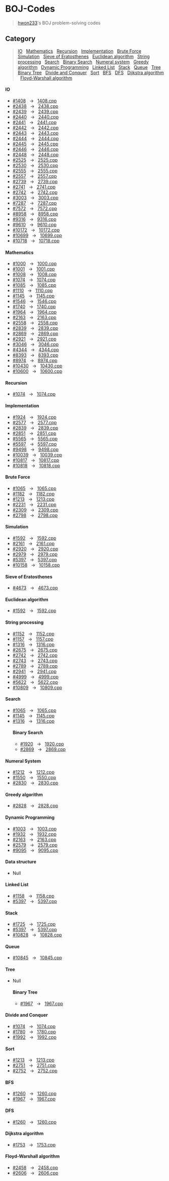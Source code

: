 
# BOJ-Codes

> [hwon233](https://www.acmicpc.net/user/hwon233)'s BOJ problem-solving codes


## Category

> [IO](#io) &nbsp; [Mathematics](#mathematics) &nbsp; [Recursion](#recursion) &nbsp; [Implementation](#implementation) &nbsp; [Brute Force](#brute-force) &nbsp; [Simulation](#simulation) &nbsp; [Sieve of Eratosthenes](sieve-of-eratosthenes) &nbsp; [Euclidean algorithm](#euclidean-algorithm) &nbsp; [String processing](#string-processing) &nbsp; [Search](#search) &nbsp; [Binary Search](#binary-search) &nbsp; [Numeral system](#numberal-system) &nbsp; [Greedy algorithm](#greedy-algorithm) &nbsp; [Dynamic Programming](#dynamic-programming) &nbsp; [Linked List](#linked-list) &nbsp; [Stack](#stack) &nbsp; [Queue](#queue) &nbsp; [Tree](#tree) &nbsp; [Binary Tree](#binary-tree) &nbsp; [Divide and Conquer](#divide-and-conquer) &nbsp; [Sort](#sort) &nbsp; [BFS](#bfs) &nbsp; [DFS](dfs) &nbsp; [Dijkstra algorithm](#dijkstra-algorithm) &nbsp; [Floyd-Warshall algorithm](#floyd-warshall-algorithm)

#### IO
* [#1408](https://www.acmicpc.net/problem/1408) &nbsp; → &nbsp; [1408.cpp](1408.cpp)
* [#2438](https://www.acmicpc.net/problem/2438) &nbsp; → &nbsp; [2438.cpp](2438.cpp)
* [#2439](https://www.acmicpc.net/problem/2439) &nbsp; → &nbsp; [2439.cpp](2439.cpp)
* [#2440](https://www.acmicpc.net/problem/2440) &nbsp; → &nbsp; [2440.cpp](2440.cpp)
* [#2441](https://www.acmicpc.net/problem/2441) &nbsp; → &nbsp; [2441.cpp](2441.cpp)
* [#2442](https://www.acmicpc.net/problem/2442) &nbsp; → &nbsp; [2442.cpp](2442.cpp)
* [#2443](https://www.acmicpc.net/problem/2443) &nbsp; → &nbsp; [2443.cpp](2443.cpp)
* [#2444](https://www.acmicpc.net/problem/2444) &nbsp; → &nbsp; [2444.cpp](2444.cpp)
* [#2445](https://www.acmicpc.net/problem/2445) &nbsp; → &nbsp; [2445.cpp](2445.cpp)
* [#2446](https://www.acmicpc.net/problem/2446) &nbsp; → &nbsp; [2446.cpp](2446.cpp)
* [#2448](https://www.acmicpc.net/problem/2439) &nbsp; → &nbsp; [2448.cpp](2448.cpp)
* [#2525](https://www.acmicpc.net/problem/2525) &nbsp; → &nbsp; [2525.cpp](2525.cpp)
* [#2530](https://www.acmicpc.net/problem/2530) &nbsp; → &nbsp; [2530.cpp](2530.cpp)
* [#2555](https://www.acmicpc.net/problem/2555) &nbsp; → &nbsp; [2555.cpp](2555.cpp)
* [#2557](https://www.acmicpc.net/problem/2557) &nbsp; → &nbsp; [2557.cpp](2557.cpp)
* [#2739](https://www.acmicpc.net/problem/2739) &nbsp; → &nbsp; [2739.cpp](2739.cpp)
* [#2741](https://www.acmicpc.net/problem/2741) &nbsp; → &nbsp; [2741.cpp](2741.cpp)
* [#2742](https://www.acmicpc.net/problem/2742) &nbsp; → &nbsp; [2742.cpp](2742.cpp)
* [#3003](https://www.acmicpc.net/problem/3003) &nbsp; → &nbsp; [3003.cpp](3003.cpp)
* [#7287](https://www.acmicpc.net/problem/7287) &nbsp; → &nbsp; [7287.cpp](7287.cpp)
* [#7572](https://www.acmicpc.net/problem/7572) &nbsp; → &nbsp; [7572.cpp](7572.cpp)
* [#8958](https://www.acmicpc.net/problem/8958) &nbsp; → &nbsp; [8958.cpp](8958.cpp)
* [#9316](https://www.acmicpc.net/problem/9316) &nbsp; → &nbsp; [9316.cpp](9316.cpp)
* [#9610](https://www.acmicpc.net/problem/9610) &nbsp; → &nbsp; [9610.cpp](9610.cpp)
* [#10172](https://www.acmicpc.net/problem/10172) &nbsp; → &nbsp; [10172.cpp](10172.cpp)
* [#10699](https://www.acmicpc.net/problem/10699) &nbsp; → &nbsp; [10699.cpp](10699.cpp)
* [#10718](https://www.acmicpc.net/problem/10718) &nbsp; → &nbsp; [10718.cpp](10718.cpp)

#### Mathematics
* [#1000](https://www.acmicpc.net/problem/1000) &nbsp; → &nbsp; [1000.cpp](1000.cpp)
* [#1001](https://www.acmicpc.net/problem/1001) &nbsp; → &nbsp; [1001.cpp](1001.cpp)
* [#1008](https://www.acmicpc.net/problem/1008) &nbsp; → &nbsp; [1008.cpp](1008.cpp)
* [#1074](https://www.acmicpc.net/problem/1074) &nbsp; → &nbsp; [1074.cpp](1074.cpp)
* [#1085](https://www.acmicpc.net/problem/1085) &nbsp; → &nbsp; [1085.cpp](1085.cpp)
* [#1110](https://www.acmicpc.net/problem/1110) &nbsp; → &nbsp; [1110.cpp](1110.cpp)
* [#1145](https://www.acmicpc.net/problem/1145) &nbsp; → &nbsp; [1145.cpp](1145.cpp)
* [#1546](https://www.acmicpc.net/problem/1546) &nbsp; → &nbsp; [1546.cpp](1546.cpp)
* [#1740](https://www.acmicpc.net/problem/1740) &nbsp; → &nbsp; [1740.cpp](1740.cpp)
* [#1964](https://www.acmicpc.net/problem/1964) &nbsp; → &nbsp; [1964.cpp](1964.cpp)
* [#2163](https://www.acmicpc.net/problem/2163) &nbsp; → &nbsp; [2163.cpp](2163.cpp)
* [#2558](https://www.acmicpc.net/problem/2558) &nbsp; → &nbsp; [2558.cpp](2558.cpp)
* [#2839](https://www.acmicpc.net/problem/2839) &nbsp; → &nbsp; [2839.cpp](2839.cpp)
* [#2869](https://www.acmicpc.net/problem/2869) &nbsp; → &nbsp; [2869.cpp](2869.cpp)
* [#2921](https://www.acmicpc.net/problem/2921) &nbsp; → &nbsp; [2921.cpp](2921.cpp)
* [#3046](https://www.acmicpc.net/problem/3046) &nbsp; → &nbsp; [3046.cpp](3046.cpp)
* [#4344](https://www.acmicpc.net/problem/4344) &nbsp; → &nbsp; [4344.cpp](4344.cpp)
* [#8393](https://www.acmicpc.net/problem/8393) &nbsp; → &nbsp; [8393.cpp](8393.cpp)
* [#8974](https://www.acmicpc.net/problem/8974) &nbsp; → &nbsp; [8974.cpp](8974.cpp)
* [#10430](https://www.acmicpc.net/problem/10430) &nbsp; → &nbsp; [10430.cpp](10430.cpp)
* [#10600](https://www.acmicpc.net/problem/10600) &nbsp; → &nbsp; [10600.cpp](10600.cpp)

#### Recursion
* [#1074](https://www.acmicpc.net/problem/1074) &nbsp; → &nbsp; [1074.cpp](1074.cpp)

#### Implementation
* [#1924](https://www.acmicpc.net/problem/1924) &nbsp; → &nbsp; [1924.cpp](1924.cpp)
* [#2577](https://www.acmicpc.net/problem/2577) &nbsp; → &nbsp; [2577.cpp](2577.cpp)
* [#2839](https://www.acmicpc.net/problem/2839) &nbsp; → &nbsp; [2839.cpp](2839.cpp)
* [#2851](https://www.acmicpc.net/problem/2851) &nbsp; → &nbsp; [2851.cpp](2851.cpp)
* [#5565](https://www.acmicpc.net/problem/5565) &nbsp; → &nbsp; [5565.cpp](5565.cpp)
* [#5597](https://www.acmicpc.net/problem/5597) &nbsp; → &nbsp; [5597.cpp](5597.cpp)
* [#9498](https://www.acmicpc.net/problem/9498) &nbsp; → &nbsp; [9498.cpp](9498.cpp)
* [#10039](https://www.acmicpc.net/problem/10039) &nbsp; → &nbsp; [10039.cpp](10039.cpp)
* [#10817](https://www.acmicpc.net/problem/10817) &nbsp; → &nbsp; [10817.cpp](10817.cpp)
* [#10818](https://www.acmicpc.net/problem/10818) &nbsp; → &nbsp; [10818.cpp](10818.cpp)

#### Brute Force
* [#1065](https://www.acmicpc.net/problem/1065) &nbsp; → &nbsp; [1065.cpp](1065.cpp)
* [#1182](https://www.acmicpc.net/problem/1182) &nbsp; → &nbsp; [1182.cpp](1182.cpp)
* [#1213](https://www.acmicpc.net/problem/1213) &nbsp; → &nbsp; [1213.cpp](1213.cpp)
* [#2231](https://www.acmicpc.net/problem/2231) &nbsp; → &nbsp; [2231.cpp](2231.cpp)
* [#2309](https://www.acmicpc.net/problem/2309) &nbsp; → &nbsp; [2309.cpp](2309.cpp)
* [#2798](https://www.acmicpc.net/problem/2798) &nbsp; → &nbsp; [2798.cpp](2798.cpp)

#### Simulation
* [#1592](https://www.acmicpc.net/problem/1592) &nbsp; → &nbsp; [1592.cpp](1592.cpp)
* [#2161](https://www.acmicpc.net/problem/2161) &nbsp; → &nbsp; [2161.cpp](2161.cpp)
* [#2920](https://www.acmicpc.net/problem/2920) &nbsp; → &nbsp; [2920.cpp](2920.cpp)
* [#2979](https://www.acmicpc.net/problem/2979) &nbsp; → &nbsp; [2979.cpp](2979.cpp)
* [#5397](https://www.acmicpc.net/problem/5397) &nbsp; → &nbsp; [5397.cpp](5397.cpp)
* [#10158](https://www.acmicpc.net/problem/10158) &nbsp; → &nbsp; [10158.cpp](10158.cpp)

#### Sieve of Eratosthenes
* [#4673](https://www.acmicpc.net/problem/4673) &nbsp; → &nbsp; [4673.cpp](4673.cpp)

#### Euclidean algorithm
* [#1592](https://www.acmicpc.net/problem/1592) &nbsp; → &nbsp; [1592.cpp](1592.cpp)

#### String processing
* [#1152](https://www.acmicpc.net/problem/1152) &nbsp; → &nbsp; [1152.cpp](1152.cpp)
* [#1157](https://www.acmicpc.net/problem/1157) &nbsp; → &nbsp; [1157.cpp](1157.cpp)
* [#1316](https://www.acmicpc.net/problem/1316) &nbsp; → &nbsp; [1316.cpp](1316.cpp)
* [#2675](https://www.acmicpc.net/problem/2675) &nbsp; → &nbsp; [2675.cpp](2675.cpp)
* [#2742](https://www.acmicpc.net/problem/2742) &nbsp; → &nbsp; [2742.cpp](2742.cpp)
* [#2743](https://www.acmicpc.net/problem/2743) &nbsp; → &nbsp; [2743.cpp](2743.cpp)
* [#2789](https://www.acmicpc.net/problem/2789) &nbsp; → &nbsp; [2789.cpp](2789.cpp)
* [#2941](https://www.acmicpc.net/problem/2941) &nbsp; → &nbsp; [2941.cpp](2941.cpp)
* [#4999](https://www.acmicpc.net/problem/4999) &nbsp; → &nbsp; [4999.cpp](4999.cpp)
* [#5622](https://www.acmicpc.net/problem/5622) &nbsp; → &nbsp; [5622.cpp](5622.cpp)
* [#10809](https://www.acmicpc.net/problem/10809) &nbsp; → &nbsp; [10809.cpp](10809.cpp)

#### Search
* [#1065](https://www.acmicpc.net/problem/1065) &nbsp; → &nbsp; [1065.cpp](1065.cpp)
* [#1145](https://www.acmicpc.net/problem/1145) &nbsp; → &nbsp; [1145.cpp](1145.cpp)
* [#1316](https://www.acmicpc.net/problem/1316) &nbsp; → &nbsp; [1316.cpp](1316.cpp)
  #### Binary Search
  * [#1920](https://www.acmicpc.net/problem/1920) &nbsp; → &nbsp; [1920.cpp](1920.cpp)
  * [#2869](https://www.acmicpc.net/problem/2869) &nbsp; → &nbsp; [2869.cpp](2869.cpp)

#### Numeral System
* [#1212](https://www.acmicpc.net/problem/1212) &nbsp; → &nbsp; [1212.cpp](1212.cpp)
* [#1550](https://www.acmicpc.net/problem/1550) &nbsp; → &nbsp; [1550.cpp](1550.cpp)
* [#2830](https://www.acmicpc.net/problem/2830) &nbsp; → &nbsp; [2830.cpp](2830.cpp)

#### Greedy algorithm
* [#2828](https://www.acmicpc.net/problem/2828) &nbsp; → &nbsp; [2828.cpp](2828.cpp)

#### Dynamic Programming
* [#1003](https://www.acmicpc.net/problem/1003) &nbsp; → &nbsp; [1003.cpp](1003.cpp)
* [#1932](https://www.acmicpc.net/problem/1932) &nbsp; → &nbsp; [1932.cpp](1932.cpp)
* [#2163](https://www.acmicpc.net/problem/2163) &nbsp; → &nbsp; [2163.cpp](2163.cpp)
* [#2579](https://www.acmicpc.net/problem/2579) &nbsp; → &nbsp; [2579.cpp](2579.cpp)
* [#9095](https://www.acmicpc.net/problem/9095) &nbsp; → &nbsp; [9095.cpp](9095.cpp)

#### Data structure
* Null

#### Linked List
* [#1158](https://www.acmicpc.net/problem/1158) &nbsp; → &nbsp; [1158.cpp](1158.cpp)
* [#5397](https://www.acmicpc.net/problem/5397) &nbsp; → &nbsp; [5397.cpp](5397.cpp)

#### Stack
* [#1725](https://www.acmicpc.net/problem/1725) &nbsp; → &nbsp; [1725.cpp](1725.cpp)
* [#5397](https://www.acmicpc.net/problem/5397) &nbsp; → &nbsp; [5397.cpp](5397.cpp)
* [#10828](https://www.acmicpc.net/problem/10828) &nbsp; → &nbsp; [10828.cpp](10828.cpp)

#### Queue
* [#10845](https://www.acmicpc.net/problem/10845) &nbsp; → &nbsp; [10845.cpp](10845.cpp)

#### Tree
* Null
  #### Binary Tree
  * [#1967](https://www.acmicpc.net/problem/1967) &nbsp; → &nbsp; [1967.cpp](1967.cpp)

#### Divide and Conquer
* [#1074](https://www.acmicpc.net/problem/1074) &nbsp; → &nbsp; [1074.cpp](1074.cpp)
* [#1780](https://www.acmicpc.net/problem/1780) &nbsp; → &nbsp; [1780.cpp](1780.cpp)
* [#1992](https://www.acmicpc.net/problem/1992) &nbsp; → &nbsp; [1992.cpp](1992.cpp)

#### Sort
* [#1213](https://www.acmicpc.net/problem/1213) &nbsp; → &nbsp; [1213.cpp](1213.cpp)
* [#2751](https://www.acmicpc.net/problem/2751) &nbsp; → &nbsp; [2751.cpp](2751.cpp)
* [#2752](https://www.acmicpc.net/problem/2752) &nbsp; → &nbsp; [2752.cpp](2752.cpp)

#### BFS
* [#1260](https://www.acmicpc.net/problem/1260) &nbsp; → &nbsp; [1260.cpp](1260.cpp)
* [#1967](https://www.acmicpc.net/problem/1967) &nbsp; → &nbsp; [1967.cpp](1967.cpp)

#### DFS
* [#1260](https://www.acmicpc.net/problem/1260) &nbsp; → &nbsp; [1260.cpp](1260.cpp)

#### Dijkstra algorithm
* [#1753](https://www.acmicpc.net/problem/1753) &nbsp; → &nbsp; [1753.cpp](1753.cpp)

#### Floyd-Warshall algorithm
* [#2458](https://www.acmicpc.net/problem/2458) &nbsp; → &nbsp; [2458.cpp](2458.cpp)
* [#2606](https://www.acmicpc.net/problem/2606) &nbsp; → &nbsp; [2606.cpp](2606.cpp)
